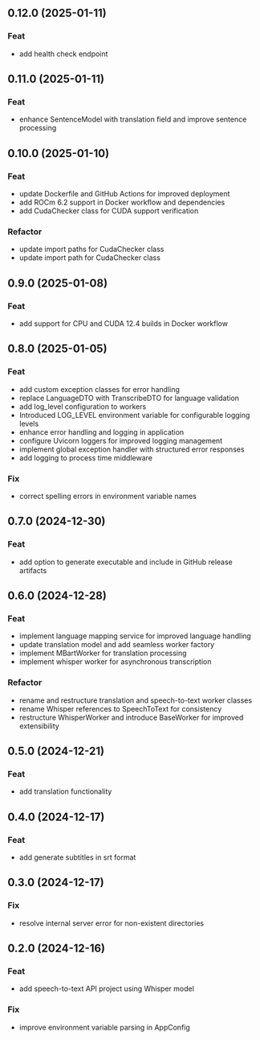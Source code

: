 ## 0.12.0 (2025-01-11)

### Feat

- add health check endpoint

## 0.11.0 (2025-01-11)

### Feat

- enhance SentenceModel with translation field and improve sentence processing

## 0.10.0 (2025-01-10)

### Feat

- update Dockerfile and GitHub Actions for improved deployment
- add ROCm 6.2 support in Docker workflow and dependencies
- add CudaChecker class for CUDA support verification

### Refactor

- update import paths for CudaChecker class
- update import path for CudaChecker class

## 0.9.0 (2025-01-08)

### Feat

- add support for CPU and CUDA 12.4 builds in Docker workflow

## 0.8.0 (2025-01-05)

### Feat

- add custom exception classes for error handling
- replace LanguageDTO with TranscribeDTO for language validation
- add log_level configuration to workers
- Introduced LOG_LEVEL environment variable for configurable logging levels
- enhance error handling and logging in application
- configure Uvicorn loggers for improved logging management
- implement global exception handler with structured error responses
- add logging to process time middleware

### Fix

- correct spelling errors in environment variable names

## 0.7.0 (2024-12-30)

### Feat

- add option to generate executable and include in GitHub release artifacts

## 0.6.0 (2024-12-28)

### Feat

- implement language mapping service for improved language handling
- update translation model and add seamless worker factory
- implement MBartWorker for translation processing
- implement whisper worker for asynchronous transcription

### Refactor

- rename and restructure translation and speech-to-text worker classes
- rename Whisper references to SpeechToText for consistency
- restructure WhisperWorker and introduce BaseWorker for improved extensibility

## 0.5.0 (2024-12-21)

### Feat

- add translation functionality

## 0.4.0 (2024-12-17)

### Feat

- add generate subtitles in srt format

## 0.3.0 (2024-12-17)

### Fix

- resolve internal server error for non-existent directories

## 0.2.0 (2024-12-16)

### Feat

- add speech-to-text API project using Whisper model

### Fix

- improve environment variable parsing in AppConfig
